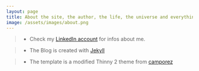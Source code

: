 ```yaml
---
layout: page
title: About the site, the author, the life, the universe and everything more.
image: /assets/images/about.png
---
```






>* Check my <a href="https://www.linkedin.com/profile/view?id=143727535" target="_blank" >LinkedIn account</a> for infos about me.

>* The Blog is created with <a href="https://jekyllrb.com/">Jekyll</a>

>* The template is a modified Thinny 2 theme from <a href="https://github.com/camporez">camporez</a>
